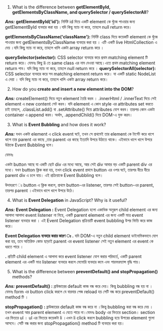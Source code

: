 1. What is the difference between **getElementById, getElementsByClassName, and querySelector / querySelectorAll**?

**_Ans:_**
**getElementById('id'):** নির্দিষ্ট id দিয়ে একটি element কে খুঁজে পাওয়ার জন্য getElementById ব্যবহার করা হয় ।যদি কিছু ম্যাচ না করে, তাহলে null return করে।

**getElementsByClassName('className'):** নির্দিষ্ট class দিয়ে কয়েকটি element কে খুঁজে পাওয়ার জন্য getElementsByClassName ব্যবহার করা হয় । এটি একটি live HtmlCollection এ দেয় ।যদি কিছু ম্যাচ না করে, তাহলে খালি একটা array return করে ।

**querySelector(selector):** CSS selector ব্যবহার করে প্রথম matching element টি return করে। যেমনঃ কিছু li তে same class এর নাম দেওয়া আছে।এতে প্রথম matching element return পাব। যদি কিছু ম্যাচ না করে, তাহলে null return করে ।
**querySelectorAll(selector):** CSS selector ব্যবহার করে সব matching element return করে। যা একটি static NodeList এ দেয়া । যদি কিছু ম্যাচ না করে, তাহলে খালি একটা array return করে।

2. How do you **create and insert a new element into the DOM**?

**_Ans:_**
createElement() দিয়ে নতুন element তৈরি করব । .innerHtml / .innerText দিয়ে সেই element এ new content সেট করব। যদি element এ কোন style এর attributes set করতে চাই তাহলে, .classList.add() বা .setAttribute() দিয়ে attributes যোগ করব। তারপর কোন একটা container এ append করব। অর্থাৎ, .appendChild() দিয়ে DOM-এ যুক্ত করব।

3. What is **Event Bubbling** and how does it work?

**_Ans:_**
যখন একটা element এ click event ঘটে, তখন সে প্রথমেই তার element কে টার্গেট করে ধাপে ধাপে তার parent এর কাছে ,তার parent এর কাছে ইত্যাদি উপরে উঠাতে থাকে। এইভাবে ধাপে ধাপে উপরে উঠাকে Event Bubbling বলে।

যেমনঃ

একটা button আছে যা একটি ছোট div এর মধ্যে আছে, আর সেই div আবার বড় একটি parent div এর মধ্যে। যখন button ক্লিক করা হয়, তখন click event প্রথমে button এর ওপর ঘটে, তারপর ধীরে ধীরে parent div এ চলে যায়। এই প্রক্রিয়াকে Event Bubbling বলে।

উদাহরণে ঃ button এ ক্লিক করলে, প্রথমে button-এর listener, তারপর সেই button-এর parent, তারপর parent ।এইভাবে ধাপে ধাপে উপরে উঠে।

4. What is **Event Delegation** in JavaScript? Why is it useful?

**_Ans:_**
**Event Delegation :** Event Delegation হলো একাধিক অনুরূপ child element এর জন্য আলাদা আলাদা event listener না নিয়ে, একটি parent element এর জন্য একটি মাত্র event listener ব্যবহার করা । এই Event Delegation প্রক্রিয়াটি event bubbling উপর ভিত্তি করে কাজ করে।

**Event Delegation ব্যবহার করার কারণ ঃ**
**.** যদি DOM-এ নতুন child element ডাইনামিকভাবে যোগ করা হয়, তবে অতিরিক্ত কোড ছাড়াই parent এর event listener সেই নতুন element এর event কে ধরতে পারে ।

**.** প্রতিটি child element এ আলাদা করে event listener যোগ করার পরিবর্তে, একটি parent element এর একটি মাত্র listener ব্যবহার করলে মেমোরি ব্যবহার কমে এবং পারফরম্যান্স বৃদ্ধি পায়।

5. What is the difference between **preventDefault() and stopPropagation()** methods?

**_Ans:_**
**preventDefault() :** ব্রাউজারের default কাজ বন্ধ করে দেয়। কিন্তু bubbling বন্ধ হয় না । যেমনঃ form এর button click করলে যে বারবার পেজ reload হয় সেটি বন্ধ করে preventDefault() method টি ।

**stopPropagation() :** ব্রাউজারের default কাজ বন্ধ করে না ।কিন্তু bubbling করা বন্ধ করে দেয় । তখন event আর parent element এ যেতে পারে না।যেমনঃ body এর ভিতরে section। section এর ভিতরে ul । ul এর ভিতরে কয়েকটা li ।এখন li click করলে bubbling হয়ে উপরের element গুলো আসবে। সেটি বন্ধ করার জন্য stopPropagation() method টি ব্যবহার করা হয়।
